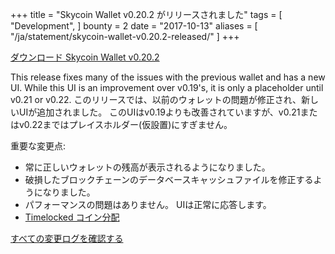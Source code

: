 +++
title = "Skycoin Wallet v0.20.2 がリリースされました"
tags = [
	"Development",
]
bounty = 2
date = "2017-10-13"
aliases = [
	"/ja/statement/skycoin-wallet-v0.20.2-released/"
]
+++

[ダウンロード Skycoin Wallet v0.20.2](https://www.skycoin.net/downloads/)

This release fixes many of the issues with the previous wallet and has a new UI.
While this UI is an improvement over v0.19's, it is only a placeholder until
v0.21 or v0.22.
このリリースでは、以前のウォレットの問題が修正され、新しいUIが追加されました。
このUIはv0.19よりも改善されていますが、v0.21またはv0.22まではプレイスホルダー(仮設置)にすぎません。

重要な変更点:

- 常に正しいウォレットの残高が表示されるようになりました。
- 破損したブロックチェーンのデータベースキャッシュファイルを修正するようになりました。
- パフォーマンスの問題はありません。 UIは正常に応答します。
- [Timelocked コイン分配](/statement/skycoin-distribution-plan/#timelocked-distribution)

[すべての変更ログを確認する](https://github.com/skycoin/skycoin/blob/master/CHANGELOG.md#0200---2017-10-10)
